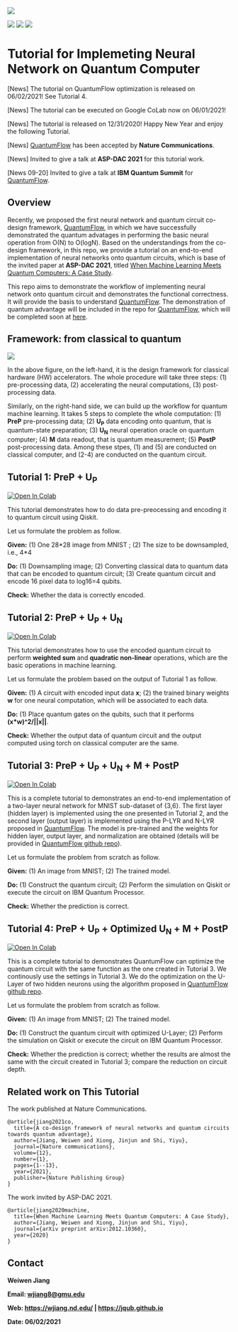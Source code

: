 
![](https://raw.githubusercontent.com/weiwenjiang/QML_tutorial/main/Readme_Img/qflow.png)

[![](https://img.shields.io/website?style=plastic&up_message=online&url=https%3A%2F%2Fwjiang.nd.edu%2Fcategories%2Fqf%2F)](https://jqub.github.io/categories/QF/) [![](https://img.shields.io/website?label=paper&style=plastic&up_color=blue&up_message=QuantumFlow&url=https%3A%2F%2Farxiv.org%2Fpdf%2F2006.14815.pdf)](https://arxiv.org/pdf/2006.14815.pdf) [![](https://img.shields.io/website?label=paper&style=plastic&up_color=blue&up_message=Tutorial&url=https%3A%2F%2Farxiv.org%2Fpdf%2F2012.10360.pdf)](https://arxiv.org/pdf/2012.10360.pdf)

# Tutorial for Implemeting Neural Network on Quantum Computer

[News] The tutorial on QuantumFlow optimization is released on 06/02/2021! See Tutorial 4.

[News] The tutorial can be executed on Google CoLab now on 06/01/2021!

[News] The tutorial is released on 12/31/2020! Happy New Year and enjoy the following Tutorial.

[News] [QuantumFlow](https://arxiv.org/pdf/2006.14815.pdf) has been accepted by **Nature Communications**.

[News] Invited to give a talk at **ASP-DAC 2021** for this tutorial work.

[News 09-20] Invited to give a talk at **IBM Quantum Summit** for [QuantumFlow](https://arxiv.org/pdf/2006.14815.pdf).


## Overview
Recently, we proposed the first neural network and quantum circuit co-design framework, [QuantumFlow](https://arxiv.org/pdf/2006.14815.pdf), in which we have successfully demonstrated the quantum advatages in performing the basic neural operation from O(N) to O(logN). Based on the understandings from the co-design framework, in this repo, we provide a tutorial on an end-to-end implementation of neural networks onto quantum circuits, which is base of the invited paper at **ASP-DAC 2021**, titled [When Machine Learning Meets Quantum Computers: A Case Study](https://arxiv.org/pdf/2012.10360.pdf). 

This repo aims to demonstrate the workflow of implementing neural network onto quantum circuit and demonstrates the functional correctness. It will provide the basis to understand [QuantumFlow](https://arxiv.org/pdf/2006.14815.pdf). The demonstration of quantum advantage will be included in the repo for [QuantumFlow](https://arxiv.org/pdf/2006.14815.pdf), which will be completed soon at [here](https://github.com/weiwenjiang/QuantumFlow).

## Framework: from classical to quantum
![](https://raw.githubusercontent.com/weiwenjiang/QML_tutorial/main/Readme_Img/Frameworks.png)

In the above figure, on the left-hand, it is the design framework for classical hardware (HW) accelerators. The whole procedure will take three steps: (1) pre-processing data, (2) accelerating the neural computations, (3) post-processing data.

Similarly, on the right-hand side, we can build up the workflow for quantum machine learning. It takes 5 steps to complete the whole computation: (1) **PreP** pre-processing data; (2) **U<sub>P</sub>** data encoding onto quantum, that is quantum-state preparation; (3) **U<sub>N</sub>** neural operation oracle on quantum computer; (4) **M** data readout, that is quantum measurement; (5) **PostP** post-processing data. Among these stpes, (1) and (5) are conducted on classical computer, and (2-4) are conducted on the quantum circuit.

## Tutorial 1: **PreP** + **U<sub>P</sub>**

[![Open In Colab](https://colab.research.google.com/assets/colab-badge.svg)](https://colab.research.google.com/github/weiwenjiang/QML_tutorial/blob/main/Tutorial_1_DataPreparation.ipynb)

This tutorial demonstrates how to do data pre-preocessing and encoding it to quantum circuit using Qiskit. 

Let us formulate the problem as follow.

**Given:** (1) One 28\*28 image from MNIST ; (2) The size to be downsampled, i.e., 4\*4

**Do:** (1) Downsampling image; (2) Converting classical data to quantum data that can be encoded to quantum circuit; (3) Create quantum circuit and encode 16 pixel data to log16=4 qubits.

**Check:** Whether the data is correctly encoded.


## Tutorial 2: **PreP** + **U<sub>P</sub>** + **U<sub>N</sub>**

[![Open In Colab](https://colab.research.google.com/assets/colab-badge.svg)](https://colab.research.google.com/github/weiwenjiang/QML_tutorial/blob/main/Tutorial_2_Hidden_NeuralComp.ipynb)


This tutorial demonstrates how to use the encoded quantum circuit to perform **weighted sum** and **quadratic non-linear** operations, which are the basic operations in machine learning. 

Let us formulate the problem based on the output of Tutorial 1 as follow.

**Given:** (1) A circuit with encoded input data **x**; (2) the trained binary weights **w** for one neural computation, which will be associated to each data.

**Do:** (1) Place quantum gates on the qubits, such that it performs **(x\*w)^2/||x||**.

**Check:** Whether the output data of quantum circuit and the output computed using torch on classical computer are the same.



## Tutorial 3: **PreP** + **U<sub>P</sub>** + **U<sub>N</sub>** + **M** + **PostP** 

[![Open In Colab](https://colab.research.google.com/assets/colab-badge.svg)](https://colab.research.google.com/github/weiwenjiang/QML_tutorial/blob/main/Tutorial_3_Full_MNIST_Prediction.ipynb)

This is a complete tutorial to demonstrates an end-to-end implementation of a two-layer neural network for MNIST sub-dataset of {3,6}. The first layer (hidden layer) is implemented using the one presented in Tutorial 2, and the second layer (output layer) is implemented using the P-LYR and N-LYR proposed in [QuantumFlow](https://arxiv.org/pdf/2006.14815.pdf). The model is pre-trained and the weights for hidden layer, output layer, and normalization are obtained (details will be provided in [QuantumFlow github repo](https://github.com/weiwenjiang/QuantumFlow)). 

Let us formulate the problem from scratch as follow.

**Given:** (1) An image from MNIST; (2) The trained model.

**Do:** (1) Construct the quantum circuit; (2) Perform the simulation on Qiskit or execute the circuit on IBM Quantum Processor.

**Check:** Whether the prediction is correct.



## Tutorial 4: **PreP** + **U<sub>P</sub>** + **Optimized U<sub>N</sub>** + **M** + **PostP**  

[![Open In Colab](https://colab.research.google.com/assets/colab-badge.svg)](https://colab.research.google.com/github/weiwenjiang/QML_tutorial/blob/main/Tutorial_4_QAccelerate.ipynb)

This is a complete tutorial to demonstrates QuantumFlow can optimize the quantum circuit with the same function as the one created in Tutorial 3.
We continously use the settings in Tutorial 3. We do the optimization on the U-Layer of two hidden neurons using the algorithm proposed in [QuantumFlow github repo](https://github.com/weiwenjiang/QuantumFlow).  

Let us formulate the problem from scratch as follow.

**Given:** (1) An image from MNIST; (2) The trained model.

**Do:** (1) Construct the quantum circuit with optimized U-Layer; (2) Perform the simulation on Qiskit or execute the circuit on IBM Quantum Processor.

**Check:** Whether the prediction is correct; whether the results are almost the same with the circuit created in Tutorial 3; compare the reduction on circuit depth.


## Related work on This Tutorial

The work published at Nature Communications.

```
@article{jiang2021co,
  title={A co-design framework of neural networks and quantum circuits towards quantum advantage},
  author={Jiang, Weiwen and Xiong, Jinjun and Shi, Yiyu},
  journal={Nature communications},
  volume={12},
  number={1},
  pages={1--13},
  year={2021},
  publisher={Nature Publishing Group}
}
```

The work invited by ASP-DAC 2021.

```
@article{jiang2020machine,
  title={When Machine Learning Meets Quantum Computers: A Case Study},
  author={Jiang, Weiwen and Xiong, Jinjun and Shi, Yiyu},
  journal={arXiv preprint arXiv:2012.10360},
  year={2020}
}
```

## Contact
**Weiwen Jiang**

**Email: wjiang8@gmu.edu**

**Web: https://wjiang.nd.edu/ | https://jqub.github.io**

**Date: 06/02/2021**
